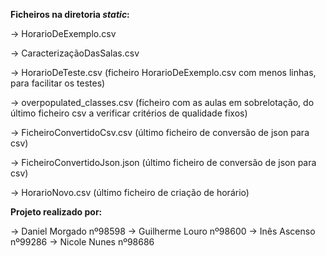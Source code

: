 **Ficheiros na diretoria *static*:**

-> HorarioDeExemplo.csv

-> CaracterizaçãoDasSalas.csv

-> HorarioDeTeste.csv (ficheiro HorarioDeExemplo.csv com menos linhas, para facilitar os testes)

-> overpopulated_classes.csv (ficheiro com as aulas em sobrelotação, do último ficheiro csv a verificar critérios de qualidade fixos)

-> FicheiroConvertidoCsv.csv (último ficheiro de conversão de json para csv)

-> FicheiroConvertidoJson.json (último ficheiro de conversão de json para csv)

-> HorarioNovo.csv (último ficheiro de criação de horário)


**Projeto realizado por:**

-> Daniel Morgado nº98598
-> Guilherme Louro nº98600
-> Inês Ascenso nº99286
-> Nicole Nunes nº98686

